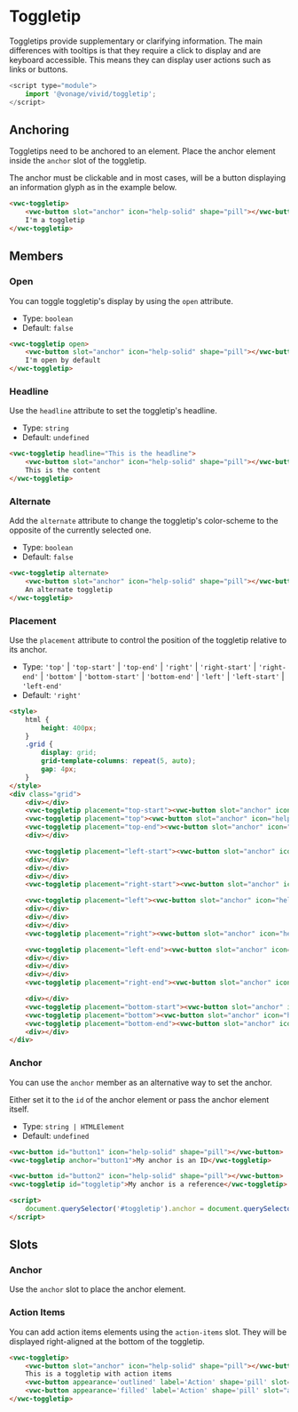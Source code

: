 # Toggletip

Toggletips provide supplementary or clarifying information. The main differences with tooltips is that they require a click to display and are keyboard accessible.
This means they can display user actions such as links or buttons.

```js
<script type="module">
	import '@vonage/vivid/toggletip';
</script>
```

## Anchoring

Toggletips need to be anchored to an element. Place the anchor element inside the `anchor` slot of the toggletip.

The anchor must be clickable and in most cases, will be a button displaying an information glyph as in the example below.

```html preview center
<vwc-toggletip>
	<vwc-button slot="anchor" icon="help-solid" shape="pill"></vwc-button>
	I'm a toggletip
</vwc-toggletip>
```

## Members

### Open

You can toggle toggletip's display by using the `open` attribute.

- Type: `boolean`
- Default: `false`

```html preview center
<vwc-toggletip open>
	<vwc-button slot="anchor" icon="help-solid" shape="pill"></vwc-button>
	I'm open by default
</vwc-toggletip>
```

### Headline

Use the `headline` attribute to set the toggletip's headline.

- Type: `string`
- Default: `undefined`

```html preview center
<vwc-toggletip headline="This is the headline">
	<vwc-button slot="anchor" icon="help-solid" shape="pill"></vwc-button>
	This is the content
</vwc-toggletip>
```

### Alternate

Add the `alternate` attribute to change the toggletip's color-scheme to the opposite of the currently selected one.

- Type: `boolean`
- Default: `false`

```html preview center
<vwc-toggletip alternate>
	<vwc-button slot="anchor" icon="help-solid" shape="pill"></vwc-button>
	An alternate toggletip
</vwc-toggletip>
```

### Placement

Use the `placement` attribute to control the position of the toggletip relative to its anchor.

- Type: `'top'` | `'top-start'` | `'top-end'` | `'right'` | `'right-start'` | `'right-end'` | `'bottom'` | `'bottom-start'` | `'bottom-end'` | `'left'` | `'left-start'` | `'left-end'`
- Default: `'right'`

```html preview center
<style>
	html {
		height: 400px;
	}
	.grid {
		display: grid;
		grid-template-columns: repeat(5, auto);
		gap: 4px;
	}
</style>
<div class="grid">
	<div></div>
	<vwc-toggletip placement="top-start"><vwc-button slot="anchor" icon="help-line" shape="pill"></vwc-button> top-start</vwc-toggletip>
	<vwc-toggletip placement="top"><vwc-button slot="anchor" icon="help-line" shape="pill"></vwc-button> top</vwc-toggletip>
	<vwc-toggletip placement="top-end"><vwc-button slot="anchor" icon="help-line" shape="pill"></vwc-button> top-end</vwc-toggletip>
	<div></div>

	<vwc-toggletip placement="left-start"><vwc-button slot="anchor" icon="help-line" shape="pill"></vwc-button> left-start</vwc-toggletip>
	<div></div>
	<div></div>
	<div></div>
	<vwc-toggletip placement="right-start"><vwc-button slot="anchor" icon="help-line" shape="pill"></vwc-button> right-start</vwc-toggletip>

	<vwc-toggletip placement="left"><vwc-button slot="anchor" icon="help-line" shape="pill"></vwc-button> left</vwc-toggletip>
	<div></div>
	<div></div>
	<div></div>
	<vwc-toggletip placement="right"><vwc-button slot="anchor" icon="help-line" shape="pill"></vwc-button> right</vwc-toggletip>

	<vwc-toggletip placement="left-end"><vwc-button slot="anchor" icon="help-line" shape="pill"></vwc-button> left-end</vwc-toggletip>
	<div></div>
	<div></div>
	<div></div>
	<vwc-toggletip placement="right-end"><vwc-button slot="anchor" icon="help-line" shape="pill"></vwc-button> right-end</vwc-toggletip>

	<div></div>
	<vwc-toggletip placement="bottom-start"><vwc-button slot="anchor" icon="help-line" shape="pill"></vwc-button> bottom-start</vwc-toggletip>
	<vwc-toggletip placement="bottom"><vwc-button slot="anchor" icon="help-line" shape="pill"></vwc-button> bottom</vwc-toggletip>
	<vwc-toggletip placement="bottom-end"><vwc-button slot="anchor" icon="help-line" shape="pill"></vwc-button> bottom-end</vwc-toggletip>
	<div></div>
</div>
```

### Anchor

You can use the `anchor` member as an alternative way to set the anchor.

Either set it to the `id` of the anchor element or pass the anchor element itself.

- Type: `string | HTMLElement`
- Default: `undefined`

```html preview center
<vwc-button id="button1" icon="help-solid" shape="pill"></vwc-button>
<vwc-toggletip anchor="button1">My anchor is an ID</vwc-toggletip>

<vwc-button id="button2" icon="help-solid" shape="pill"></vwc-button>
<vwc-toggletip id="toggletip">My anchor is a reference</vwc-toggletip>

<script>
	document.querySelector('#toggletip').anchor = document.querySelector('#button2');
</script>
```

## Slots

### Anchor

Use the `anchor` slot to place the anchor element.

### Action Items

You can add action items elements using the `action-items` slot. They will be displayed right-aligned at the bottom of the toggletip.

```html preview center
<vwc-toggletip>
	<vwc-button slot="anchor" icon="help-solid" shape="pill"></vwc-button>
	This is a toggletip with action items
	<vwc-button appearance='outlined' label='Action' shape='pill' slot="action-items"></vwc-button>
	<vwc-button appearance='filled' label='Action' shape='pill' slot="action-items"></vwc-button>
</vwc-toggletip>
```
